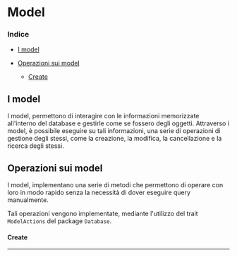 # Model

### Indice

- [I model](#i-model)

- [Operazioni sui model](#operazioni-sui-model)
  
  - [Create](#create)





## I model

I model, permettono di interagire con le informazioni memorizzate all'interno del database e gestirle come se fossero degli oggetti.
Attraverso i model, è possibile eseguire su tali informazioni, una serie di operazioni di gestione degli stessi, come la creazione, la modifica, la cancellazione e la ricerca degli stessi.



## Operazioni sui model

I model, implementano una serie di metodi che permettono di operare con loro in modo rapido senza la necessità di dover eseguire query manualmente.

Tali operazioni vengono implementate, mediante l'utilizzo del trait `ModelActions` del package `Database`.



#### Create

-------
